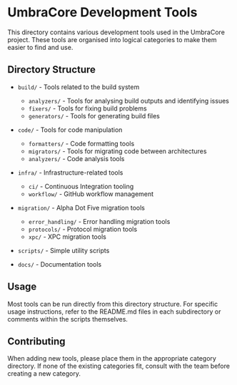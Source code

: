 # UmbraCore Development Tools

This directory contains various development tools used in the UmbraCore project. These tools are organised into logical categories to make them easier to find and use.

## Directory Structure

- `build/` - Tools related to the build system
  - `analyzers/` - Tools for analysing build outputs and identifying issues
  - `fixers/` - Tools for fixing build problems
  - `generators/` - Tools for generating build files

- `code/` - Tools for code manipulation
  - `formatters/` - Code formatting tools
  - `migrators/` - Tools for migrating code between architectures
  - `analyzers/` - Code analysis tools

- `infra/` - Infrastructure-related tools
  - `ci/` - Continuous Integration tooling
  - `workflow/` - GitHub workflow management

- `migration/` - Alpha Dot Five migration tools
  - `error_handling/` - Error handling migration tools
  - `protocols/` - Protocol migration tools
  - `xpc/` - XPC migration tools

- `scripts/` - Simple utility scripts
- `docs/` - Documentation tools

## Usage

Most tools can be run directly from this directory structure. For specific usage instructions, refer to the README.md files in each subdirectory or comments within the scripts themselves.

## Contributing

When adding new tools, please place them in the appropriate category directory. If none of the existing categories fit, consult with the team before creating a new category.
